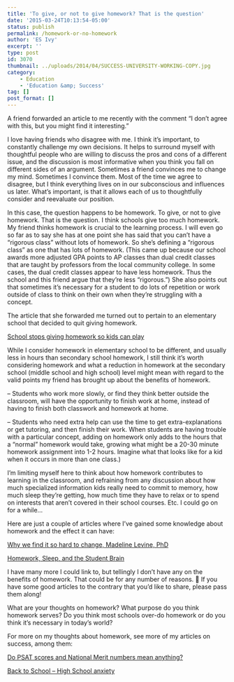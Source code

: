 ```yaml
---
title: 'To give, or not to give homework? That is the question'
date: '2015-03-24T10:13:54-05:00'
status: publish
permalink: /homework-or-no-homework
author: 'ES Ivy'
excerpt: ''
type: post
id: 3070
thumbnail: ../uploads/2014/04/SUCCESS-UNIVERSITY-WORKING-COPY.jpg
category:
    - Education
    - 'Education &amp; Success'
tag: []
post_format: []
---
```

A friend forwarded an article to me recently with the comment “I don’t agree with this, but you might find it interesting.”

I love having friends who disagree with me. I think it’s important, to constantly challenge my own decisions. It helps to surround myself with thoughtful people who are willing to discuss the pros and cons of a different issue, and the discussion is most informative when you think you fall on different sides of an argument. Sometimes a friend convinces me to change my mind. Sometimes I convince them. Most of the time we agree to disagree, but I think everything lives on in our subconscious and influences us later. What’s important, is that it allows each of us to thoughtfully consider and reevaluate our position.

In this case, the question happens to be homework. To give, or not to give homework. That is the question. I think schools give too much homework. My friend thinks homework is crucial to the learning process. I will even go so far as to say she has at one point she has said that you can’t have a “rigorous class” without lots of homework. So she’s defining a “rigorous class” as one that has lots of homework. (This came up because our school awards more adjusted GPA points to AP classes than dual credit classes that are taught by professors from the local community college. In some cases, the dual credit classes appear to have less homework. Thus the school and this friend argue that they’re less “rigorous.”) She also points out that sometimes it’s necessary for a student to do lots of repetition or work outside of class to think on their own when they’re struggling with a concept.

The article that she forwarded me turned out to pertain to an elementary school that decided to quit giving homework.

[School stops giving homework so kids can play](https://www.yahoo.com/parenting/school-stops-giving-homework-so-kids-can-play-112805337137.html)

While I consider homework in elementary school to be different, and usually less in hours than secondary school homework, I still think it’s worth considering homework and what a reduction in homework at the secondary school (middle school and high school) level might mean with regard to the valid points my friend has brought up about the benefits of homework.

– Students who work more slowly, or find they think better outside the classroom, will have the opportunity to finish work at home, instead of having to finish both classwork and homework at home.

– Students who need extra help can use the time to get extra-explanations or get tutoring, and then finish their work. When students are having trouble with a particular concept, adding on homework only adds to the hours that a “normal” homework would take, growing what might be a 20-30 minute homework assignment into 1-2 hours. Imagine what that looks like for a kid when it occurs in more than one class.)

I’m limiting myself here to think about how homework contributes to learning in the classroom, and refraining from any discussion about how much specialized information kids really need to commit to memory, how much sleep they’re getting, how much time they have to relax or to spend on interests that aren’t covered in their school courses. Etc. I could go on for a while…

Here are just a couple of articles where I’ve gained some knowledge about homework and the effect it can have:

[Why we find it so hard to change, Madeline Levine, PhD](http://www.challengesuccess.org/Blog/CourageousParenting/tabid/604/Post/3675)

[Homework, Sleep, and the Student Brain](http://www.edutopia.org/blog/homework-sleep-and-student-brain-glenn-whitman)

I have many more I could link to, but tellingly I don’t have any on the benefits of homework. That could be for any number of reasons. 🙂 If you have some good articles to the contrary that you’d like to share, please pass them along!

What are your thoughts on homework? What purpose do you think homework serves? Do you think most schools over-do homework or do you think it’s necessary in today’s world?

For more on my thoughts about homework, see more of my articles on success, among them:

[Do PSAT scores and National Merit numbers mean anything?](http://192.168.1.34:4945/?p=2756)

[Back to School – High School anxiety](http://192.168.1.34:4945/?p=2345)